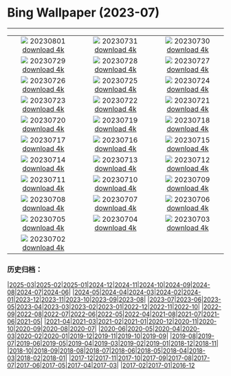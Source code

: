 # Bing Wallpaper (2023-07)
**************
| | | |
| :----: | :----: | :----: |
| ![](https://www.bing.com/th?id=OHR.DenaliClimber_EN-IN8763043099_1920x1080.jpg) 20230801 [download 4k](https://www.bing.com/th?id=OHR.DenaliClimber_EN-IN8763043099_UHD.jpg) | ![](https://www.bing.com/th?id=OHR.RockHouse_EN-IN6324813643_1920x1080.jpg) 20230731 [download 4k](https://www.bing.com/th?id=OHR.RockHouse_EN-IN6324813643_UHD.jpg) | ![](https://www.bing.com/th?id=OHR.PalouseHills_EN-IN2524496030_1920x1080.jpg) 20230730 [download 4k](https://www.bing.com/th?id=OHR.PalouseHills_EN-IN2524496030_UHD.jpg) |
| ![](https://www.bing.com/th?id=OHR.TigerIndia_EN-IN2198312831_1920x1080.jpg) 20230729 [download 4k](https://www.bing.com/th?id=OHR.TigerIndia_EN-IN2198312831_UHD.jpg) | ![](https://www.bing.com/th?id=OHR.SanBlasIslands_EN-IN1833598197_1920x1080.jpg) 20230728 [download 4k](https://www.bing.com/th?id=OHR.SanBlasIslands_EN-IN1833598197_UHD.jpg) | ![](https://www.bing.com/th?id=OHR.ParisLouvre_EN-IN3403483883_1920x1080.jpg) 20230727 [download 4k](https://www.bing.com/th?id=OHR.ParisLouvre_EN-IN3403483883_UHD.jpg) |
| ![](https://www.bing.com/th?id=OHR.MangrovePark_EN-IN3215461598_1920x1080.jpg) 20230726 [download 4k](https://www.bing.com/th?id=OHR.MangrovePark_EN-IN3215461598_UHD.jpg) | ![](https://www.bing.com/th?id=OHR.LasLagunas_EN-IN3040053242_1920x1080.jpg) 20230725 [download 4k](https://www.bing.com/th?id=OHR.LasLagunas_EN-IN3040053242_UHD.jpg) | ![](https://www.bing.com/th?id=OHR.ZebraCousins_EN-IN2862144930_1920x1080.jpg) 20230724 [download 4k](https://www.bing.com/th?id=OHR.ZebraCousins_EN-IN2862144930_UHD.jpg) |
| ![](https://www.bing.com/th?id=OHR.TeaEstate_EN-IN2484174041_1920x1080.jpg) 20230723 [download 4k](https://www.bing.com/th?id=OHR.TeaEstate_EN-IN2484174041_UHD.jpg) | ![](https://www.bing.com/th?id=OHR.HammockDay_EN-IN2217412387_1920x1080.jpg) 20230722 [download 4k](https://www.bing.com/th?id=OHR.HammockDay_EN-IN2217412387_UHD.jpg) | ![](https://www.bing.com/th?id=OHR.BridgeNorway_EN-IN2026468738_1920x1080.jpg) 20230721 [download 4k](https://www.bing.com/th?id=OHR.BridgeNorway_EN-IN2026468738_UHD.jpg) |
| ![](https://www.bing.com/th?id=OHR.MoonDayArtemis_EN-IN1772934240_1920x1080.jpg) 20230720 [download 4k](https://www.bing.com/th?id=OHR.MoonDayArtemis_EN-IN1772934240_UHD.jpg) | ![](https://www.bing.com/th?id=OHR.CrescentLake_EN-IN1520522870_1920x1080.jpg) 20230719 [download 4k](https://www.bing.com/th?id=OHR.CrescentLake_EN-IN1520522870_UHD.jpg) | ![](https://www.bing.com/th?id=OHR.BucerosBicornis_EN-IN1236008697_1920x1080.jpg) 20230718 [download 4k](https://www.bing.com/th?id=OHR.BucerosBicornis_EN-IN1236008697_UHD.jpg) |
| ![](https://www.bing.com/th?id=OHR.CavanCastle_EN-IN1082460365_1920x1080.jpg) 20230717 [download 4k](https://www.bing.com/th?id=OHR.CavanCastle_EN-IN1082460365_UHD.jpg) | ![](https://www.bing.com/th?id=OHR.BearHoleBrook_EN-IN0667309450_1920x1080.jpg) 20230716 [download 4k](https://www.bing.com/th?id=OHR.BearHoleBrook_EN-IN0667309450_UHD.jpg) | ![](https://www.bing.com/th?id=OHR.CastelmazzanoSunrise_EN-IN0190932709_1920x1080.jpg) 20230715 [download 4k](https://www.bing.com/th?id=OHR.CastelmazzanoSunrise_EN-IN0190932709_UHD.jpg) |
| ![](https://www.bing.com/th?id=OHR.PassauSunsetJune_EN-IN9912207369_1920x1080.jpg) 20230714 [download 4k](https://www.bing.com/th?id=OHR.PassauSunsetJune_EN-IN9912207369_UHD.jpg) | ![](https://www.bing.com/th?id=OHR.ZhangyeGeopark_EN-IN0120770299_1920x1080.jpg) 20230713 [download 4k](https://www.bing.com/th?id=OHR.ZhangyeGeopark_EN-IN0120770299_UHD.jpg) | ![](https://www.bing.com/th?id=OHR.NakupendaBeach_EN-IN9847020514_1920x1080.jpg) 20230712 [download 4k](https://www.bing.com/th?id=OHR.NakupendaBeach_EN-IN9847020514_UHD.jpg) |
| ![](https://www.bing.com/th?id=OHR.WorldPopDay_EN-IN9602405986_1920x1080.jpg) 20230711 [download 4k](https://www.bing.com/th?id=OHR.WorldPopDay_EN-IN9602405986_UHD.jpg) | ![](https://www.bing.com/th?id=OHR.SomersetLavender_EN-IN9356918570_1920x1080.jpg) 20230710 [download 4k](https://www.bing.com/th?id=OHR.SomersetLavender_EN-IN9356918570_UHD.jpg) | ![](https://www.bing.com/th?id=OHR.MoselleRiver_EN-IN8992065685_1920x1080.jpg) 20230709 [download 4k](https://www.bing.com/th?id=OHR.MoselleRiver_EN-IN8992065685_UHD.jpg) |
| ![](https://www.bing.com/th?id=OHR.CooperChapel_EN-IN8582362149_1920x1080.jpg) 20230708 [download 4k](https://www.bing.com/th?id=OHR.CooperChapel_EN-IN8582362149_UHD.jpg) | ![](https://www.bing.com/th?id=OHR.CocoaPods_EN-IN8131654634_1920x1080.jpg) 20230707 [download 4k](https://www.bing.com/th?id=OHR.CocoaPods_EN-IN8131654634_UHD.jpg) | ![](https://www.bing.com/th?id=OHR.KissingPenguins_EN-IN7797383705_1920x1080.jpg) 20230706 [download 4k](https://www.bing.com/th?id=OHR.KissingPenguins_EN-IN7797383705_UHD.jpg) |
| ![](https://www.bing.com/th?id=OHR.CorfuBeach_EN-IN7425688753_1920x1080.jpg) 20230705 [download 4k](https://www.bing.com/th?id=OHR.CorfuBeach_EN-IN7425688753_UHD.jpg) | ![](https://www.bing.com/th?id=OHR.GrasslandsNationalParkSaskachewan_EN-IN6949225948_1920x1080.jpg) 20230704 [download 4k](https://www.bing.com/th?id=OHR.GrasslandsNationalParkSaskachewan_EN-IN6949225948_UHD.jpg) | ![](https://www.bing.com/th?id=OHR.CoyoteBanff_EN-IN0314617204_1920x1080.jpg) 20230703 [download 4k](https://www.bing.com/th?id=OHR.CoyoteBanff_EN-IN0314617204_UHD.jpg) |
| ![](https://www.bing.com/th?id=OHR.HalfwayBoats_EN-IN6096303745_1920x1080.jpg) 20230702 [download 4k](https://www.bing.com/th?id=OHR.HalfwayBoats_EN-IN6096303745_UHD.jpg) |  |  |

### 历史归档：

|[2025-03](2025-03/2025-03.md)|[2025-02](2025-02/2025-02.md)|[2025-01](2025-01/2025-01.md)|[2024-12](2024-12/2024-12.md)|[2024-11](2024-11/2024-11.md)|[2024-10](2024-10/2024-10.md)|[2024-09](2024-09/2024-09.md)|[2024-08](2024-08/2024-08.md)|[2024-07](2024-07/2024-07.md)|[2024-06](2024-06/2024-06.md)|
|[2024-05](2024-05/2024-05.md)|[2024-04](2024-04/2024-04.md)|[2024-03](2024-03/2024-03.md)|[2024-02](2024-02/2024-02.md)|[2024-01](2024-01/2024-01.md)|[2023-12](2023-12/2023-12.md)|[2023-11](2023-11/2023-11.md)|[2023-10](2023-10/2023-10.md)|[2023-09](2023-09/2023-09.md)|[2023-08](2023-08/2023-08.md)|
|[2023-07](2023-07/2023-07.md)|[2023-06](2023-06/2023-06.md)|[2023-05](2023-05/2023-05.md)|[2023-04](2023-04/2023-04.md)|[2023-03](2023-03/2023-03.md)|[2023-02](2023-02/2023-02.md)|[2023-01](2023-01/2023-01.md)|[2022-12](2022-12/2022-12.md)|[2022-11](2022-11/2022-11.md)|[2022-10](2022-10/2022-10.md)|
|[2022-09](2022-09/2022-09.md)|[2022-08](2022-08/2022-08.md)|[2022-07](2022-07/2022-07.md)|[2022-06](2022-06/2022-06.md)|[2022-05](2022-05/2022-05.md)|[2022-04](2022-04/2022-04.md)|[2021-08](2021-08/2021-08.md)|[2021-07](2021-07/2021-07.md)|[2021-06](2021-06/2021-06.md)|[2021-05](2021-05/2021-05.md)|
|[2021-04](2021-04/2021-04.md)|[2021-03](2021-03/2021-03.md)|[2021-02](2021-02/2021-02.md)|[2021-01](2021-01/2021-01.md)|[2020-12](2020-12/2020-12.md)|[2020-11](2020-11/2020-11.md)|[2020-10](2020-10/2020-10.md)|[2020-09](2020-09/2020-09.md)|[2020-08](2020-08/2020-08.md)|[2020-07](2020-07/2020-07.md)|
|[2020-06](2020-06/2020-06.md)|[2020-05](2020-05/2020-05.md)|[2020-04](2020-04/2020-04.md)|[2020-03](2020-03/2020-03.md)|[2020-02](2020-02/2020-02.md)|[2020-01](2020-01/2020-01.md)|[2019-12](2019-12/2019-12.md)|[2019-11](2019-11/2019-11.md)|[2019-10](2019-10/2019-10.md)|[2019-09](2019-09/2019-09.md)|
|[2019-08](2019-08/2019-08.md)|[2019-07](2019-07/2019-07.md)|[2019-06](2019-06/2019-06.md)|[2019-05](2019-05/2019-05.md)|[2019-04](2019-04/2019-04.md)|[2019-03](2019-03/2019-03.md)|[2019-02](2019-02/2019-02.md)|[2019-01](2019-01/2019-01.md)|[2018-12](2018-12/2018-12.md)|[2018-11](2018-11/2018-11.md)|
|[2018-10](2018-10/2018-10.md)|[2018-09](2018-09/2018-09.md)|[2018-08](2018-08/2018-08.md)|[2018-07](2018-07/2018-07.md)|[2018-06](2018-06/2018-06.md)|[2018-05](2018-05/2018-05.md)|[2018-04](2018-04/2018-04.md)|[2018-03](2018-03/2018-03.md)|[2018-02](2018-02/2018-02.md)|[2018-01](2018-01/2018-01.md)|
|[2017-12](2017-12/2017-12.md)|[2017-11](2017-11/2017-11.md)|[2017-10](2017-10/2017-10.md)|[2017-09](2017-09/2017-09.md)|[2017-08](2017-08/2017-08.md)|[2017-07](2017-07/2017-07.md)|[2017-06](2017-06/2017-06.md)|[2017-05](2017-05/2017-05.md)|[2017-04](2017-04/2017-04.md)|[2017-03](2017-03/2017-03.md)|
|[2017-02](2017-02/2017-02.md)|[2017-01](2017-01/2017-01.md)|[2016-12](2016-12/2016-12.md)